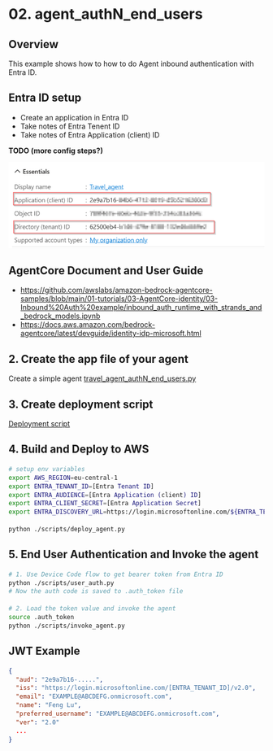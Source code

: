 # 02. agent_authN_end_users

## Overview

This example shows how to how to do Agent inbound authentication with Entra ID.

## Entra ID setup
- Create an application in Entra ID
- Take notes of Entra Tenent ID 
- Take notes of Entra Application (client) ID

**TODO (more config steps?)**

![Entra ID app](./doc/EntraID-App.png)


## AgentCore Document and User Guide
- https://github.com/awslabs/amazon-bedrock-agentcore-samples/blob/main/01-tutorials/03-AgentCore-identity/03-Inbound%20Auth%20example/inbound_auth_runtime_with_strands_and_bedrock_models.ipynb
- https://docs.aws.amazon.com/bedrock-agentcore/latest/devguide/identity-idp-microsoft.html

## 2. Create the app file of your agent
Create a simple agent [travel_agent_authN_end_users.py](./travel_agent_authN_end_users.py)

## 3. Create deployment script
[Deployment script](./scripts/deploy_agent.py)

## 4. Build and Deploy to AWS
```bash
# setup env variables
export AWS_REGION=eu-central-1
export ENTRA_TENANT_ID=[Entra Tenant ID]
export ENTRA_AUDIENCE=[Entra Application (client) ID]
export ENTRA_CLIENT_SECRET=[Entra Application Secret]
export ENTRA_DISCOVERY_URL=https://login.microsoftonline.com/${ENTRA_TENANT_ID}/v2.0/.well-known/openid-configuration

python ./scripts/deploy_agent.py
```

## 5. End User Authentication and Invoke the agent 
 
```bash
# 1. Use Device Code flow to get bearer token from Entra ID  
python ./scripts/user_auth.py
# Now the auth code is saved to .auth_token file

# 2. Load the token value and invoke the agent 
source .auth_token
python ./scripts/invoke_agent.py
```


## JWT Example
```json
{
  "aud": "2e9a7b16-.....",
  "iss": "https://login.microsoftonline.com/[ENTRA_TENANT_ID]/v2.0",
  "email": "EXAMPLE@ABCDEFG.onmicrosoft.com",
  "name": "Feng Lu",
  "preferred_username": "EXAMPLE@ABCDEFG.onmicrosoft.com",
  "ver": "2.0"
  ...
}
```